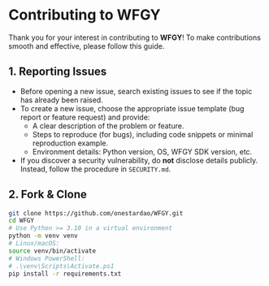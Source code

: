 # Contributing to WFGY

Thank you for your interest in contributing to **WFGY**! To make contributions smooth and effective, please follow this guide.

## 1. Reporting Issues
- Before opening a new issue, search existing issues to see if the topic has already been raised.
- To create a new issue, choose the appropriate issue template (bug report or feature request) and provide:
  - A clear description of the problem or feature.
  - Steps to reproduce (for bugs), including code snippets or minimal reproduction example.
  - Environment details: Python version, OS, WFGY SDK version, etc.
- If you discover a security vulnerability, do **not** disclose details publicly. Instead, follow the procedure in `SECURITY.md`.

## 2. Fork & Clone
```bash
git clone https://github.com/onestardao/WFGY.git
cd WFGY
# Use Python >= 3.10 in a virtual environment
python -m venv venv
# Linux/macOS:
source venv/bin/activate
# Windows PowerShell:
# .\venv\Scripts\Activate.ps1
pip install -r requirements.txt

